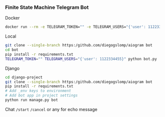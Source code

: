 ### Finite State Machine Telegram Bot

Docker
````sh
docker run --rm -e TELEGRAM_TOKEN="" -e TELEGRAM_USERS="{'user': 1122334455}" diegogslomp/aiogram
````
Local
```sh
git clone --single-branch https:/github.com/diegogslomp/aiogram bot
cd bot
pip install -r requirements.txt
TELEGRAM_TOKEN="" TELEGRAM_USERS="{'user': 1122334455}" python bot.py
```

Django
```sh
cd django-project
git clone --single-branch https:/github.com/diegogslomp/aiogram bot
pip install -r requirements.txt
# Add _env keys to environment
# Add bot app in project settings
python run manage.py bot
```
Chat `/start` `/cancel` or any for echo message
